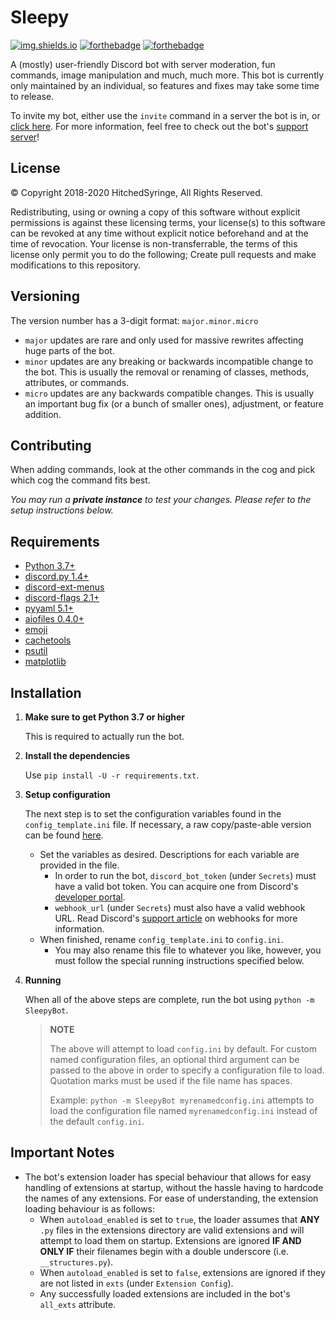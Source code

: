 
# Sleepy

[![img.shields.io](https://img.shields.io/badge/Version-v2.0.0-dbc476?style=for-the-badge&labelColor=f0d273)](https://img.shields.io)
[![forthebadge](https://forthebadge.com/images/badges/made-with-python.svg)](https://forthebadge.com)
[![forthebadge](https://forthebadge.com/images/badges/built-with-love.svg)](https://forthebadge.com)

A (mostly) user-friendly Discord bot with server moderation, fun commands, image manipulation and much, much more. This bot is currently only maintained by an individual, so features and fixes may take some time to release.

To invite my bot, either use the `invite` command in a server the bot is in, or [click here](https://discord.com/api/oauth2/authorize?client_id=507754861585235978&permissions=470150246&scope=bot). For more information, feel free to check out the bot's [support server](https://discord.gg/xHgh2Xg)!

## License

© Copyright 2018-2020 HitchedSyringe, All Rights Reserved.

Redistributing, using or owning a copy of this software without explicit permissions
is against these licensing terms, your license(s) to this software can be revoked at
any time without explicit notice beforehand and at the time of revocation.
Your license is non-transferrable, the terms of this license only permit you to do the
following; Create pull requests and make modifications to this repository.

## Versioning

The version number has a 3-digit format: `major.minor.micro`

* `major` updates are rare and only used for massive rewrites affecting huge parts of the bot.
* `minor` updates are any breaking or backwards incompatible change to the bot. This is usually the removal or renaming of classes, methods, attributes, or commands.
* `micro` updates are any backwards compatible changes. This is usually an important bug fix (or a bunch of smaller ones), adjustment, or feature addition.

## Contributing

When adding commands, look at the other commands in the cog and pick which cog the command fits best.

*You may run a **private instance** to test your changes. Please refer to the setup instructions below.*

## Requirements

* [Python 3.7+](https://www.python.org)
* [discord.py 1.4+](https://www.github.com/Rapptz/discord.py)
* [discord-ext-menus](https://www.github.com/Rapptz/discord-ext-menus)
* [discord-flags 2.1+](https://github.com/XuaTheGrate/Flag-Parsing)
* [pyyaml 5.1+](https://github.com/yaml/pyyaml)
* [aiofiles 0.4.0+](https://github.com/Tinche/aiofiles)
* [emoji](https://github.com/carpedm20/emoji/)
* [cachetools](https://github.com/tkem/cachetools/)
* [psutil](https://github.com/giampaolo/psutil)
* [matplotlib](https://github.com/matplotlib/matplotlib)

## Installation

1. **Make sure to get Python 3.7 or higher**

    This is required to actually run the bot.

2. **Install the dependencies**

    Use `pip install -U -r requirements.txt`.

3. **Setup configuration**

    The next step is to set the configuration variables found in the `config_template.ini` file. If necessary, a raw copy/paste-able version can be found [here](https://raw.githubusercontent.com/HitSyr/Sleepy/master/config_template.ini).
    * Set the variables as desired. Descriptions for each variable are provided in the file.
        * In order to run the bot, `discord_bot_token` (under `Secrets`) must have a valid bot token. You can acquire one from Discord's [developer portal](https://www.discord.com/developers).
        * `webhook_url` (under `Secrets`) must also have a valid webhook URL. Read Discord's [support article](https://support.discord.com/hc/en-us/articles/228383668-Intro-to-Webhooks) on webhooks for more information.
    * When finished, rename `config_template.ini` to `config.ini`.
        * You may also rename this file to whatever you like, however, you must follow the special running instructions specified below.

4. **Running**

    When all of the above steps are complete, run the bot using `python -m SleepyBot`.
    > **NOTE**
    >
    > The above will attempt to load `config.ini` by default.
    > For custom named configuration files, an optional third argument can be passed to the above in order to specify a configuration file to load. Quotation marks must be used if the file name has spaces.
    >
    > Example: `python -m SleepyBot myrenamedconfig.ini` attempts to load the configuration file named `myrenamedconfig.ini` instead of the default `config.ini`.

## Important Notes

* The bot's extension loader has special behaviour that allows for easy handling of extensions at startup, without the hassle having to hardcode the names of any extensions. For ease of understanding, the extension loading behaviour is as follows:
  * When `autoload_enabled` is set to `true`, the loader assumes that **ANY** `.py` files in the extensions directory are valid extensions and will attempt to load them on startup. Extensions are ignored **IF AND ONLY IF** their filenames begin with a double underscore (i.e. `__structures.py`).
  * When `autoload_enabled` is set to `false`, extensions are ignored if they are not listed in `exts` (under `Extension Config`).
  * Any successfully loaded extensions are included in the bot's `all_exts` attribute.
